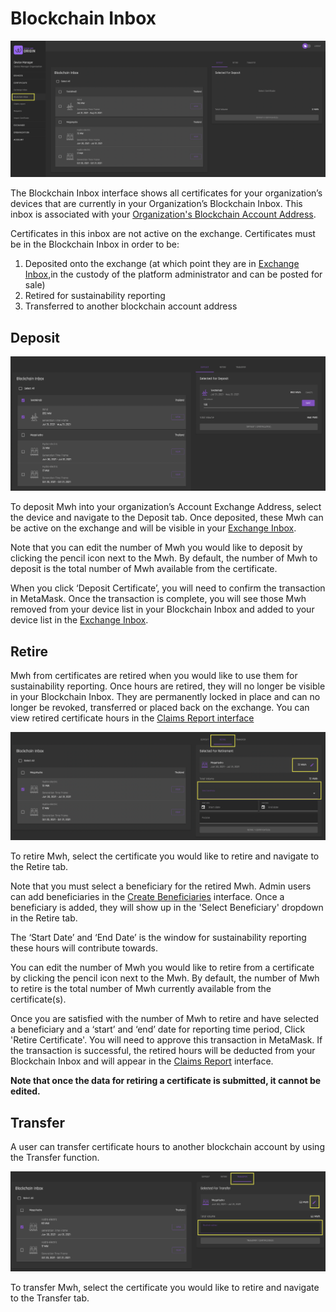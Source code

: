 # Blockchain Inbox 

![Certificate-blockchaininbox](../images/certificates/certificate-blockchaininbox.png)

The Blockchain Inbox interface shows all certificates for your organization’s devices that are currently in your Organization’s Blockchain Inbox. This inbox is associated with your [Organization's Blockchain Account Address](../user-guide-reg-onboarding.md#organization's-blockchain-account-address).  

 Certificates in this inbox are not active on the exchange. Certificates must be in the Blockchain Inbox in order to be:  

1. Deposited onto the exchange (at which point they are in [Exchange Inbox](./exchange-inbox.md),in the custody of the platform administrator and can be posted for sale)
2. Retired for sustainability reporting
3. Transferred to another blockchain account address 

## Deposit

![Certificate-blockchaininbox-deposit](../images/certificates/certificate-blockchaininbox-deposit.png)

To deposit Mwh into your organization’s Account Exchange Address, select the device and navigate to the Deposit tab. Once deposited, these Mwh can be active on the exchange and will be visible in your [Exchange Inbox](./exchange-inbox.md). 

Note that you can edit the number of Mwh you would like to deposit by clicking the pencil icon next to the Mwh. By default, the number of Mwh to deposit is the total number of Mwh available from the certificate.  

When you click ‘Deposit Certificate’, you will need to confirm the transaction in MetaMask. Once the transaction is complete, you will see those Mwh removed from your device list in your Blockchain Inbox and added to your device list in the [Exchange Inbox](./exchange-inbox.md).

## Retire

Mwh from certificates are retired when you would like to use them for sustainability reporting. Once hours are retired, they will no longer be visible in your Blockchain Inbox. They are permanently locked in place and can no longer be revoked, transferred or placed back on the exchange. You can view retired certificate hours in the [Claims Report interface](./claims-report.md)

![Certificate-blockchaininbox-retire](../images/certificates/certificate-blockchaininbox-retire.png)

To retire Mwh, select the certificate you would like to retire and navigate to the Retire tab. 

Note that you must select a beneficiary for the retired Mwh. Admin users can add beneficiaries in the [Create Beneficiaries](../organization-guides/create-beneficiary.md) interface. Once a beneficiary is added, they will show up in the 'Select Beneficiary' dropdown in the Retire tab.   

The ‘Start Date’ and ‘End Date’ is the window for sustainability reporting these hours will contribute towards. 

You can edit the number of Mwh you would like to retire from a certificate by clicking the pencil icon next to the Mwh. By default, the number of Mwh to retire is the total number of Mwh currently available from the certificate(s). 

Once you are satisfied with the number of Mwh to retire and have selected a beneficiary and a ‘start’ and ‘end’ date for reporting time period, Click 'Retire Certificate'. You will need to approve this transaction in MetaMask. If the transaction is successful, the retired hours will be deducted from your Blockchain Inbox and will appear in the [Claims Report](./claims-report.md) interface. 

**Note that once the data for retiring a certificate is submitted, it cannot be edited.** 

## Transfer

A user can transfer certificate hours to another blockchain account by using the Transfer function. 

![certificate-blockchainbox-transfer](../images/certificates/certificate-blockchainbox-transfer.png)

To transfer Mwh, select the certificate you would like to retire and navigate to the Transfer tab. 







